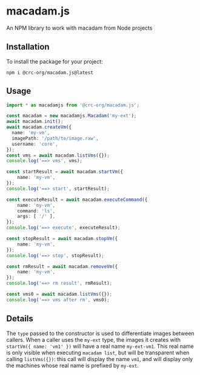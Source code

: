 # macadam.js
An NPM library to work with macadam from Node projects

## Installation

To install the package for your project:

```
npm i @crc-org/macadam.js@latest
```

## Usage

```typescript
import * as macadamjs from '@crc-org/macadam.js';

const macadam = new macadamjs.Macadam('my-ext');
await macadam.init();
await macadam.createVm({
  name: 'my-vm',
  imagePath: '/path/to/image.raw',
  username: 'core',
});
const vms = await macadam.listVms({});
console.log('==> vms', vms);

const startResult = await macadam.startVm({
    name: 'my-vm',
});
console.log('==> start', startResult);

const executeResult = await macadam.executeCommand({
    name: 'my-vm',
    command: 'ls',
    args: [ '/' ],
});
console.log('==> execute', executeResult);

const stopResult = await macadam.stopVm({
    name: 'my-vm',
});
console.log('==> stop', stopResult);

const rmResult = await macadam.removeVm({
    name: 'my-vm',
});
console.log('==> rm result', rmResult);

const vms0 = await macadam.listVms({});
console.log('==> vms after rm', vms0);
```

## Details

The `type` passed to the constructor is used to differentiate images between callers. When a caller uses the `my-ext` type,
the images it creates with `startVm({ name: 'vm1' })` will have a real name `my-ext-vm1`. This real name is only visible when executing `macadam list`, 
but will be transparent when calling `listVms({})`: this call will display the name `vm1`, and will display only the machines whose real name is prefixed by `my-ext`.
